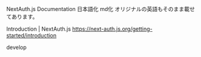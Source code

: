 NextAuth.js Documentation
日本語化 md化
オリジナルの英語もそのまま載せてあります。

Introduction | NextAuth.js
https://next-auth.js.org/getting-started/introduction


develop

